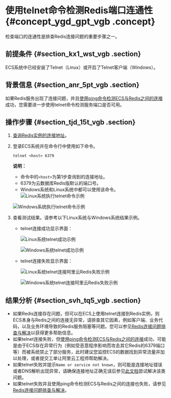 # 使用telnet命令检测Redis端口连通性 {#concept_ygd_gpt_vgb .concept}

检查端口的连通性是排查Redis连接问题的重要步骤之一。

## 前提条件 {#section_kx1_wst_vgb .section}

ECS系统中已经安装了Telnet（Linux）或开启了Telnet客户端（Windows）。

## 背景信息 {#section_anr_5pt_vgb .section}

如果Redis服务出现了连接问题，并且[使用ping命令检测ECS与Redis之间的连接](intl.zh-CN/技术运维问题/网络连接类/使用ping命令检测ECS与Redis之间的连接.md#)成功，您需要进一步使用telnet命令检测服务端口是否可用。

## 操作步骤 {#section_tjd_15t_vgb .section}

1.  [查询Redis实例的连接地址](../../../../intl.zh-CN/用户指南/连接管理/查看连接地址.md#)。
2.  登录ECS系统并在命令行中使用如下命令。

    ```
    telnet <host> 6379
    ```

    **说明：** 

    -   命令中的`<host>`为第1步查询到的连接地址。
    -   6379为云数据库Redis版默认的端口号。
    -   Windows系统和Linux系统中都可以使用该命令。
     ![](images/39034_zh-CN.png "Linux系统执行telnet命令示例") 

     ![](images/39016_zh-CN.png "Windows系统执行telnet命令示例") 

3.  查看测试结果。请参考以下Linux系统与Windows系统结果示例。
    -   telnet连接成功显示界面：

         ![](images/39036_zh-CN.png "Linux系统telnet成功示例") 

        ![Windows系统telnet成功示例](images/39017_zh-CN.png "Window系统telnet成功示例")

    -   telnet连接失败显示界面：

        ![Linux系统telnet连接阿里云Redis失败示例](images/39045_zh-CN.png "Linux系统telnet失败示例")

        ![Windows系统telnet连接阿里云Redis失败示例](images/39044_zh-CN.png "Windows系统telnet失败示例")


## 结果分析 {#section_svh_tq5_vgb .section}

-   如果Redis连接存在问题，但可以在ECS上使用telnet连接到Redis实例，则ECS本身与Redis之间的连接无异常，请排查其它因素，例如客户端、业务代码，以及业务环境导致的Redis服务阻塞等问题。您可以参见[Redis连接问题排查与解决](../../../../intl.zh-CN/常见问题/Redis连接问题排查与解决.md#)以获得更多帮助信息。
-   如果telnet连接失败，但[使用ping命令检测ECS与Redis之间的连接](intl.zh-CN/技术运维问题/网络连接类/使用ping命令检测ECS与Redis之间的连接.md#)成功，可能是由于ECS存在异常行为（例如受恶意程序影响而攻击其它Redis的6379端口等）而被系统禁止了部分服务，此时建议您监控ECS的数据找到异常流量并加以处理，或者提交工单让阿里云工程师帮助解决。
-   如果telnet失败并提示`Name or service not known`，则可能是连接地址错误或者DNS解析出现异常，请确保连接地址正确无误后参见[此文档](intl.zh-CN/技术运维问题/网络连接类/解决因域名解析失败导致的连接问题.md#)尝试解决该类问题。
-   如果telnet失败并且使用ping命令检测ECS与Redis之间的连接也失败，请参见[Redis连接问题排查与解决](../../../../intl.zh-CN/常见问题/Redis连接问题排查与解决.md#)。

